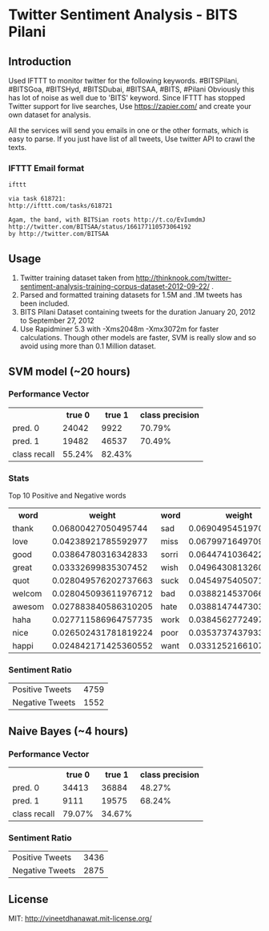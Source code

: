 # Twitter Sentiment Analysis - BITS Pilani

## Introduction
Used IFTTT to monitor twitter for the following keywords. #BITSPilani, #BITSGoa, #BITSHyd, #BITSDubai, #BITSAA, #BITS, #Pilani
Obviously this has lot of noise as well due to 'BITS' keyword.
Since IFTTT has stopped Twitter support for live searches, Use https://zapier.com/ and create your own dataset for analysis.

All the services will send you emails in one or the other formats, which is easy to parse. If you just have list of all tweets, Use twitter API to crawl the texts.
	
### IFTTT Email format

	ifttt

	via task 618721:
	http://ifttt.com/tasks/618721

	Agam, the band, with BITSian roots http://t.co/EvIumdmJ http://twitter.com/BITSAA/status/166177110573064192
	by http://twitter.com/BITSAA

## Usage
1. Twitter training dataset taken from http://thinknook.com/twitter-sentiment-analysis-training-corpus-dataset-2012-09-22/ .
2. Parsed and formatted training datasets for 1.5M and .1M tweets has been included.
3. BITS Pilani Dataset containing tweets for the duration January 20, 2012 to September 27, 2012
4. Use Rapidminer 5.3 with -Xms2048m -Xmx3072m for faster calculations. Though other models are faster, SVM is really slow and so avoid using more than 0.1 Million dataset.

## SVM model (~20 hours)
### Performance Vector
<table>
	<tr>
		<th></th><th>true 0</th><th>true 1</th><th>class precision</th>
	</tr>
	<tr>
		<td>pred. 0</td><td>24042</td><td>9922</td><td>70.79%</td>
	</tr>
	<tr>
		<td>pred. 1</td><td>19482</td><td>46537</td><td>70.49%</td>
	</tr>
	<tr>
		<td>class recall</td><td>55.24%</td><td>82.43%</td><td></td>
	</tr>
</table>

### Stats
Top 10 Positive and Negative words
<table>
	<tr>
		<th>word</th><th>weight</th><th>word</th><th>weight</th>
	</tr>
	<tr>
		<td>thank</td><td>0.06800427050495744</td><td>sad</td><td>0.06904954519705979</td>
	</tr>
	<tr>
		<td>love</td><td>0.04238921785592977</td><td>miss</td><td>0.06799716497097386</td>
	</tr>
	<tr>
		<td>good</td><td>0.03864780316342833</td><td>sorri</td><td>0.06447410364223946</td>
	</tr>
	<tr>
		<td>great</td><td>0.03332699835307452</td><td>wish</td><td>0.04964308132602499</td>
	</tr>
	<tr>
		<td>quot</td><td>0.028049576202737663</td><td>suck</td><td>0.04549754050714666</td>
	</tr>
	<tr>
		<td>welcom</td><td>0.028045093611976712</td><td>bad</td><td>0.03882145370669514</td>
	</tr>
	<tr>
		<td>awesom</td><td>0.027883840586310205</td><td>hate</td><td>0.038814744730334146</td>
	</tr>
	<tr>
		<td>haha</td><td>0.027711586964757735</td><td>work</td><td>0.038456277249749565</td>
	</tr>
	<tr>
		<td>nice</td><td>0.026502431781819224</td><td>poor</td><td>0.03537374379337165</td>
	</tr>
	<tr>
		<td>happi</td><td>0.024842171425360552</td><td>want</td><td>0.03312521661076012</td>
	</tr>
</table>

### Sentiment Ratio
<table>
	<tr>
		<td>Positive Tweets</td><td>4759</td>
	</tr>
	<tr>
		<td>Negative Tweets</td><td>1552</td>
	</tr>
</table>

## Naive Bayes (~4 hours)
### Performance Vector
<table>
	<tr>
		<th></th><th>true 0</th><th>true 1</th><th>class precision</th>
	</tr>
	<tr>
		<td>pred. 0</td><td>34413</td><td>36884</td><td>48.27%</td>
	</tr>
	<tr>
		<td>pred. 1</td><td>9111</td><td>19575</td><td>68.24%</td>
	</tr>
	<tr>
		<td>class recall</td><td>79.07%</td><td>34.67%</td><td></td>
	</tr>
</table>

### Sentiment Ratio
<table>
	<tr>
		<td>Positive Tweets</td><td>3436</td>
	</tr>
	<tr>
		<td>Negative Tweets</td><td>2875</td>
	</tr>
</table>

## License

MIT: http://vineetdhanawat.mit-license.org/
